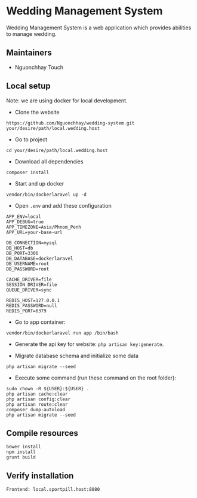 # Wedding Management System

Wedding Management System is a web application which provides abilities to manage wedding.

## Maintainers
- Nguonchhay Touch

## Local setup

Note: we are using docker for local development.

* Clone the website
```
https://github.com/Nguonchhay/wedding-system.git your/desire/path/local.wedding.host
```

* Go to project
```
cd your/desire/path/local.wedding.host
```

* Download all dependencies
```
composer install
```

* Start and up docker
```
vendor/bin/dockerlaravel up -d
```

* Open `.env` and add these configuration
```
APP_ENV=local
APP_DEBUG=true
APP_TIMEZONE=Asia/Phnom_Penh
APP_URL=your-base-url

DB_CONNECTION=mysql
DB_HOST=db
DB_PORT=3306
DB_DATABASE=dockerlaravel
DB_USERNAME=root
DB_PASSWORD=root

CACHE_DRIVER=file
SESSION_DRIVER=file
QUEUE_DRIVER=sync

REDIS_HOST=127.0.0.1
REDIS_PASSWORD=null
REDIS_PORT=6379
```

* Go to app container:
```
vendor/bin/dockerlaravel run app /bin/bash
```

* Generate the api key for website: `php artisan key:generate`.

* Migrate database schema and initialize some data
```
php artisan migrate --seed
```

* Execute some command (run these command on the root folder):
```
sudo chown -R ${USER}:${USER} .
php artisan cache:clear
php artisan config:clear
php artisan route:clear
composer dump-autoload
php artisan migrate --seed
```

## Compile resources
```
bower install
npm install
grunt build
```

## Verify installation
```
Frontend: local.sportpill.host:8080
```